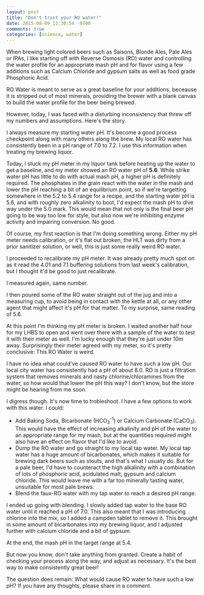 ```yaml
---
layout: post
title: "Don't trust your RO water!"
date: 2015-08-09 11:30:54 -0700
comments: true
categories: [science, water]
---
```


When brewing light colored beers such as Saisons, Blonde Ales, Pale Ales or
IPAs, I like starting off with Reverse Osmosis (RO) water and controlling the
water profile for an appropriate mash pH and for flavor using a few additions
such as Calcium Chloride and gypsum salts as well as food grade Phosphoric
Acid.

RO Water is meant to serve as a great baseline for your additions, beceause it
is stripped out of most minerals, providing the brewer with a blank canvas to
build the water profile for the beer being brewed.

However, today, I was faced with a disturbing inconsistency that threw off my
numbers and assumptions. Here's the story.

<!--more-->

I always measure my starting water pH. It's become a good process checkpoint
along with many others along the brew. My local RO water has consistently been
in a pH range of 7.0 to 7.2. I use this information when treating my brewing
liquor.

Today, I stuck my pH meter in my liquor tank before heating up the water to get
a baseline, and my meter showed an RO water pH of **5.6**. While strike water
pH has little to do with actual mash pH, a higher pH is definitely required.
The phosphates in the grain react with the water in the mash and lower the pH
reaching a bit of an equilibrium point, so if we're targetting somewhere in
the 5.2 to 5.4 range for a recipe, and the starting water pH is 5.6, and with
roughly zero alkalinity to boot, I'd expect the mash pH to dive way under the
5.0 mark.  This would mean that not only is the final beer pH going to be way
too low for style, but also now we're inhibiting enzyme activity and impairing
conversion.  No good.

Of course, my first reaction is that I'm doing something wrong. Either my pH
meter needs calibration, or it's flat out broken, the HLT was dirty from a
prior sanitizer solution, or well, this is just some really weird RO water.

I proceeded to recalibrate my pH meter. It was already pretty much spot on as
it read the 4.01 and 7.1 buffering solutions from last week's calibration, but
I thought it'd be good to just recalibrate.

I measured again, same number.

I then poured some of the RO water straight out of the jug and into a measuring
cup, to avoid being in contact with the kettle at all, or any other agent that
might affect it's pH for that matter. To my surprise, same reading of 5.6.

At this point I'm thinking my pH meter is broken. I waited another half hour
for my LHBS to open and went over there with a sample of the water to test it
with their meter as well. I'm lucky enough that they're just under 10m away.
Surprisingly their meter agreed with my meter, so it's pretty conclusive: This
RO Water is weird.

I have no idea what could've caused RO water to have such a low pH. Our local
city water has consistently had a pH of about 8.0. RO is just a filtration
system that removes minerals and nasty chlorine/chloramines from the water, so
how would that lower the pH this way? I don't know, but the store might be
hearing from me soon.

I digress though. It's now time to trobleshoot. I have a few options to work
with this water. I could:

* Add Baking Soda, Bicarbonate (HCO<sub>3</sub><sup>-1</sup>) or Calcium
  Carbonate (CaCO<sub>3</sub>). This would have the effect of increasing
  alkalinity and pH of the water to an appropriate range for my mash, but at
  the quantities required might also have an effect on flavor that I'd like to
  avoid.
* Dump the RO water and go straight to my local tap water. My local tap water
  has a huge amount of bicarbonates, which makes it suitable for brewing dark
  beers such as stouts, and that's what I usually do. But for a pale beer, I'd
  have to counteract the high alkalinity with a combination of lots of
  phosphoric acid, acidulated malt, gypsum and calcium chloride. This would
  leave me with a far too minerally tasting water, unsuitable for most pale
  brews.
* Blend the faux-RO water with my tap water to reach a desired pH range.

I ended up going with blending. I slowly added tap water to the base RO water
until it reached a pH of 7.0. This also meant that I was introducing chlorine
into the mix, so I added a campden tablet to remove it. This brought in some
amount of bicarbonates into my brewing liquor, and I adjusted further with
calcium chloride and a bit of gypsum.

At the end, the mash pH in the target range at 5.4.

But now you know, don't take anything from granted. Create a habit of checking
your process along the way, and adjust as necessary. It's the best way to make
consistently great beer!

The question does remain: What would cause RO water to have such a low pH? If
you have any thoughts, please share in a comment.
